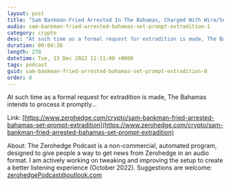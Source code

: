 ```yaml
---
layout: post
title: "Sam Bankman-Fried Arrested In The Bahamas, Charged With Wire/Securities Fraud And Money Laundering"
audio: sam-bankman-fried-arrested-bahamas-set-prompt-extradition-1
category: crypto
desc: "At such time as a formal request for extradition is made, The Bahamas intends to process it promptly..."
duration: 00:04:30
length: 270
datetime: Tue, 13 Dec 2022 11:11:00 +0000
tags: podcast
guid: sam-bankman-fried-arrested-bahamas-set-prompt-extradition-0
order: 0
---
```

At such time as a formal request for extradition is made, The Bahamas intends to process it promptly...

Link: [https://www.zerohedge.com/crypto/sam-bankman-fried-arrested-bahamas-set-prompt-extradition](https://www.zerohedge.com/crypto/sam-bankman-fried-arrested-bahamas-set-prompt-extradition)

About: The Zerohedge Podcast is a non-commercial, automated program, designed to give people a way to get news from Zerohedge in an audio format.  I am actively working on tweaking and improving the setup to create a better listening experience (October 2022).  Suggestions are welcome: [zerohedgePodcast@outlook.com](mailto:zerohedgePodcast@outlook.com)